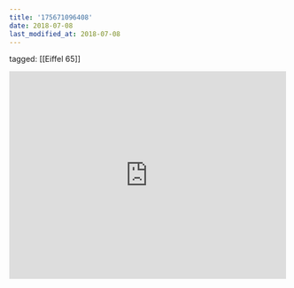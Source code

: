 ```yaml
---
title: '175671096408'
date: 2018-07-08
last_modified_at: 2018-07-08
---
```

tagged: [[Eiffel 65]]
<iframe allow="accelerometer; autoplay; clipboard-write; encrypted-media; gyroscope; picture-in-picture" allowfullscreen="" frameborder="0" height="375" id="youtube_iframe" src="https://www.youtube.com/embed/zA52uNzx7Y4?feature=oembed&amp;enablejsapi=1&amp;origin=https://safe.txmblr.com&amp;wmode=opaque" width="500"></iframe>